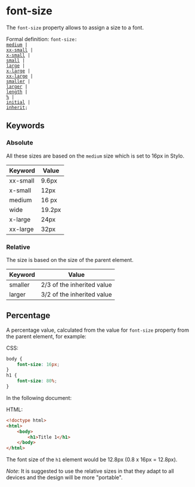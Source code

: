 
# font-size

The `font-size` property allows to assign a size to a font. 

Formal definition: <code>font-size: <a href="#cssPropertiesFontSizeAbsolute">medium</a> 
| <a href="#cssPropertiesFontSizeAbsolute">xx-small</a> 
| <a href="#cssPropertiesFontSizeAbsolute">x-small</a> 
| <a href="#cssPropertiesFontSizeAbsolute">small</a> 
| <a href="#cssPropertiesFontSizeAbsolute">large</a> 
| <a href="#cssPropertiesFontSizeAbsolute">x-large</a> 
| <a href="#cssPropertiesFontSizeAbsolute">xx-large</a> 
| <a href="#cssPropertiesFontSizeRelative">smaller</a> 
| <a href="#cssPropertiesFontSizeRelative">larger</a> 
| <a href="#cssPropertyValuesLength">length</a> 
| <a href="#cssPropertiesFontSizePercentage">%</a> 
| <a href="#cssPropertyValuesInitial">initial</a> 
| <a href="#cssPropertyValuesInherit">inherit</a>;</code>

## Keywords

<h3 id="cssPropertiesFontSizeAbsolute">Absolute</h3>

All these sizes are based on the `medium` size which is set to 16px in Stylo.

| Keyword | Value |
| ----- | ------ |
| xx-small | 9.6px |
| x-small | 12px |
| medium | 16 px |
| wide | 19.2px |
| x-large | 24px |
| xx-large | 32px |


<h3 id="cssPropertiesFontSizeRelative">Relative</h3>

The size is based on the size of the parent element.

| Keyword | Value |
| ----- | ------ |
| smaller | 2/3 of the inherited value |
| larger | 3/2 of the inherited value |


<h2 id="cssPropertiesFontSizePercentage">Percentage</h2>



A percentage value, calculated from the value for `font-size` property from the parent element, for example:

CSS:

``` css
body {
    font-size: 16px;
}
h1 {
    font-size: 80%;
}
```


In the following document:

HTML:

``` html
<!doctype html>
<html>
    <body>
        <h1>Title 1</h1>
    </body>
</html>
```

The font size of the `h1` element  would be 12.8px (0.8 x 16px = 12.8px).

_Note_: It is suggested to use the relative sizes in that they adapt to all devices and the design will be more "portable". 